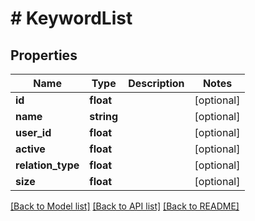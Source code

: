 # # KeywordList

## Properties

Name | Type | Description | Notes
------------ | ------------- | ------------- | -------------
**id** | **float** |  | [optional] 
**name** | **string** |  | [optional] 
**user_id** | **float** |  | [optional] 
**active** | **float** |  | [optional] 
**relation_type** | **float** |  | [optional] 
**size** | **float** |  | [optional] 

[[Back to Model list]](../../README.md#documentation-for-models) [[Back to API list]](../../README.md#documentation-for-api-endpoints) [[Back to README]](../../README.md)


